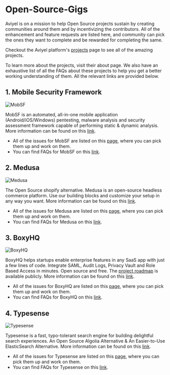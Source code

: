 # Open-Source-Gigs

Aviyel is on a mission to help Open Source projects sustain by creating communities around them and by incentivizing the contributors. 
All of the enhancement and feature requests are listed here, and community can pick the ones they want to complete and be rewarded for completing the same.

Checkout the Aviyel platform's [projects](https://aviyel.com/projects) page to see all of the amazing projects.

To learn more about the projects, visit their about page. We also have an exhaustive list of all the FAQs about these projects to help you get a better working understanding of them. All the relevant links are provided below.

## 1. **Mobile Security Framework**

![MobSF](https://aviyel.com/cdn-cgi/image/width=80,format=auto/https://github.com/MobSF.png)

MobSF is an automated, all-in-one mobile application (Android/iOS/Windows) pentesting, malware analysis and security assessment framework capable of performing static & dynamic analysis. 
More information can be found on this [link](https://aviyel.com/projects/7/mobile-security-framework).
- All of the issues for MobSF are listed on this [page](https://github.com/SwamiSankalp/Open-Source-Gigs/blob/main/mobsf.md), where you can pick them up and work on them.
- You can find FAQs for MobSF on this [link](https://aviyel.com/projects/7/mobile-security-framework/questions).

## 2. **Medusa**

![Medusa](https://aviyel.com/cdn-cgi/image/width=56,format=auto/assets/uploads/static/medusa.png)

The Open Source shopify alternative. Medusa is an open-source headless commerce platform. Use our building blocks and customize your setup in any way you want. More information can be found on this [link](https://aviyel.com/projects/10/medusa).
- All of the issues for Medusa are listed on this [page](https://github.com/SwamiSankalp/Open-Source-Gigs/blob/main/medusa.md), where you can pick them up and work on them.
- You can find FAQs for Medusa on this [link](https://aviyel.com/projects/10/medusa/questions).

## 3. **BoxyHQ**

![BoxyHQ](https://aviyel.com/cdn-cgi/image/width=56,format=auto/assets/uploads/static/boxyhq.png)

BoxyHQ helps startups enable enterprise features in any SaaS app with just a few lines of code. Integrate SAML, Audit Logs, Privacy Vault and Role Based Access in minutes. Open source and free. The [project roadmap](https://github.com/orgs/boxyhq/projects/3) is available publicly. More information can be found on this [link](https://aviyel.com/projects/11/boxyhq).
- All of the issues for BoxyHQ are listed on this [page](https://github.com/SwamiSankalp/Open-Source-Gigs/blob/main/boxyhq.md), where you can pick them up and work on them.
- You can find FAQs for BoxyHQ on this [link](https://aviyel.com/projects/11/boxyhq/questions).

## 4. **Typesense**

![Typesense](https://aviyel.com/cdn-cgi/image/width=56,format=auto/https://github.com/typesense.png)

Typesense is a fast, typo-tolerant search engine for building delightful search experiences. An Open Source Algolia Alternative & An Easier-to-Use ElasticSearch Alternative. More information can be found on this [link](https://aviyel.com/projects/8/typesense).
- All of the issues for Typesense are listed on this [page](https://github.com/SwamiSankalp/Open-Source-Gigs/blob/main/typesense.md), where you can pick them up and work on them.
- You can find FAQs for Typesense on this [link](https://aviyel.com/projects/8/typesense/questions).

